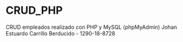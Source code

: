 # CRUD_PHP
CRUD empleados realizado con PHP y MySQL (phpMyAdmin)
Johan Estuardo Carrillo Berducido - 1290-18-8728
